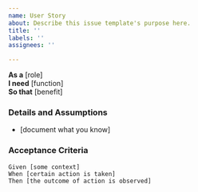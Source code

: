 ```yaml
---
name: User Story
about: Describe this issue template's purpose here.
title: ''
labels: ''
assignees: ''

---
```


**As a** [role]   
 **I need** [function]   
**So that** [benefit]   
  
  ### Details and Assumptions 
  * [document what you know] 
  
### Acceptance Criteria   
  
  ```gherkin 
 Given [some context] 
 When [certain action is taken] 
Then [the outcome of action is observed]
